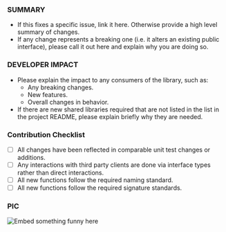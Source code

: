 ### SUMMARY
* If this fixes a specific issue, link it here. Otherwise provide a high level summary of changes.
* If any change represents a breaking one (i.e. it alters an existing public interface), please call it out here and explain why you are doing so.

### DEVELOPER IMPACT
* Please explain the impact to any consumers of the library, such as:
  * Any breaking changes.
  * New features.
  * Overall changes in behavior.
* If there are new shared libraries required that are not listed in the list in the project README, please explain briefly why they are needed.
### Contribution Checklist
* [ ] All changes have been reflected in comparable unit test changes or additions.
* [ ] Any interactions with third party clients are done via interface types rather than direct interactions.
* [ ] All new functions follow the required naming standard.
* [ ] All new functions follow the required signature standards.

### PIC
![Embed something funny here](https://giphy.com/trending-gifs)